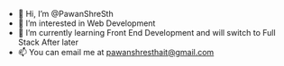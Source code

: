 - 👋 Hi, I’m @PawanShreSth
- 👀 I’m interested in Web Development
- 🌱 I’m currently learning Front End Development and will switch to Full Stack After later
- 📫 You can email me at pawanshresthait@gmail.com

